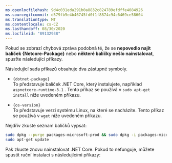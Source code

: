 ```yaml
---
ms.openlocfilehash: 9d4c031eda291b0a8832c824789efdffe4084926
ms.sourcegitcommit: d579fb5e4b46745fd0f1f8874c94c6469ce58604
ms.translationtype: MT
ms.contentlocale: cs-CZ
ms.lasthandoff: 08/30/2020
ms.locfileid: "89132938"
---
```


Pokud se zobrazí chybová zpráva podobná té, že se **nepovedlo najít balíček {Netcore-Package}** nebo **některé balíčky nešlo nainstalovat**, spusťte následující příkazy.

Následující sada příkazů obsahuje dva zástupné symboly.

- `{dotnet-package}`\
To představuje balíček .NET Core, který instalujete, například `aspnetcore-runtime-3.1` . Tento příkaz se používá v `sudo apt-get install` níže uvedeném příkazu.

- `{os-version}`\
To představuje verzi systému Linux, na které se nacházíte. Tento příkaz se používá v `wget` níže uvedeném příkazu.

Nejdřív zkuste seznam balíčků vypsat:

```bash
sudo dpkg --purge packages-microsoft-prod && sudo dpkg -i packages-microsoft-prod.deb
sudo apt-get update
```

Pak zkuste znovu nainstalovat .NET Core. Pokud to nefunguje, můžete spustit ruční instalaci s následujícími příkazy:
